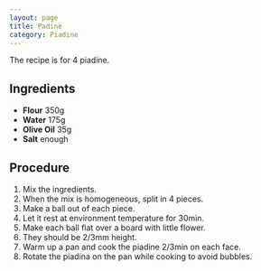 ```yaml
--- 
layout: page
title: Padine
category: Piadine
---
```


The recipe is for 4 piadine.

## Ingredients

- **Flour** 350g
- **Water** 175g
- **Olive Oil** 35g
- **Salt** enough

## Procedure

1. Mix the ingredients.
2. When the mix is homogeneous, split in 4 pieces.
3. Make a ball out of each piece.
4. Let it rest at environment temperature for 30min.
5. Make each ball flat over a board with little flower.
6. They should be 2/3mm height.
7. Warm up a pan and cook the piadine 2/3min on each face.
8. Rotate the piadina on the pan while cooking to avoid bubbles.
